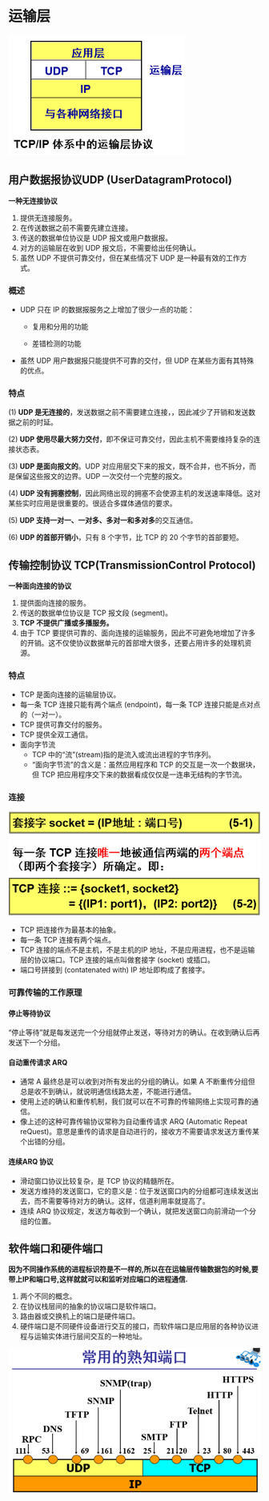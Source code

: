 # 运输层

![1545638184221](assets/1545638184221.png)



## 用户数据报协议UDP (UserDatagramProtocol)

**一种无连接协议**

1. 提供无连接服务。
2. 在传送数据之前不需要先建立连接。
3. 传送的数据单位协议是 UDP 报文或用户数据报。
4. 对方的运输层在收到 UDP 报文后，不需要给出任何确认。
5. 虽然 UDP 不提供可靠交付，但在某些情况下 UDP 是一种最有效的工作方式。

### 概述

* UDP 只在 IP 的数据报服务之上增加了很少一点的功能：

  * 复用和分用的功能

  * 差错检测的功能

* 虽然 UDP 用户数据报只能提供不可靠的交付，但 UDP 在某些方面有其特殊的优点。

### 特点

(1) **UDP 是无连接的**，发送数据之前不需要建立连接，，因此减少了开销和发送数据之前的时延。

(2) **UDP 使用尽最大努力交付**，即不保证可靠交付，因此主机不需要维持复杂的连接状态表。

(3) **UDP 是面向报文的**。UDP 对应用层交下来的报文，既不合并，也不拆分，而是保留这些报文的边界。UDP 一次交付一个完整的报文。

(4) **UDP 没有拥塞控制**，因此网络出现的拥塞不会使源主机的发送速率降低。这对某些实时应用是很重要的。很适合多媒体通信的要求。 

(5) **UDP 支持一对一、一对多、多对一和多对多**的交互通信。

(6) **UDP 的首部开销小**，只有 8 个字节，比 TCP 的 20 个字节的首部要短。

## 传输控制协议 TCP(TransmissionControl Protocol)

**一种面向连接的协议**

1. 提供面向连接的服务。
2. 传送的数据单位协议是 TCP 报文段 (segment)。
3. **TCP 不提供广播或多播服务。**
4. 由于 TCP 要提供可靠的、面向连接的运输服务，因此不可避免地增加了许多的开销。这不仅使协议数据单元的首部增大很多，还要占用许多的处理机资源。

### 特点

* TCP 是面向连接的运输层协议。
* 每一条 TCP 连接只能有两个端点 (endpoint)，每一条 TCP 连接只能是点对点的（一对一）。 
* TCP 提供可靠交付的服务。
* TCP 提供全双工通信。
* 面向字节流
  * TCP 中的“流”(stream)指的是流入或流出进程的字节序列。
  * “面向字节流”的含义是：虽然应用程序和 TCP 的交互是一次一个数据块，但 TCP 把应用程序交下来的数据看成仅仅是一连串无结构的字节流。

### 连接

![1545639932268](assets/1545639932268.png)

* TCP 把连接作为最基本的抽象。
* 每一条 TCP 连接有两个端点。
* TCP 连接的端点不是主机，不是主机的IP 地址，不是应用进程，也不是运输层的协议端口。TCP 连接的端点叫做套接字 (socket) 或插口。
* 端口号拼接到 (contatenated with) IP 地址即构成了套接字。   

### 可靠传输的工作原理

#### 停止等待协议

“停止等待”就是每发送完一个分组就停止发送，等待对方的确认。在收到确认后再发送下一个分组。

#### 自动重传请求 ARQ

* 通常 A 最终总是可以收到对所有发出的分组的确认。如果 A 不断重传分组但总是收不到确认，就说明通信线路太差，不能进行通信。
* 使用上述的确认和重传机制，我们就可以在不可靠的传输网络上实现可靠的通信。
* 像上述的这种可靠传输协议常称为自动重传请求 ARQ  (Automatic Repeat reQuest)。意思是重传的请求是自动进行的，接收方不需要请求发送方重传某个出错的分组。

#### 连续ARQ 协议

* 滑动窗口协议比较复杂，是 TCP 协议的精髓所在。
* 发送方维持的发送窗口，它的意义是：位于发送窗口内的分组都可连续发送出去，而不需要等待对方的确认。这样，信道利用率就提高了。
* 连续 ARQ 协议规定，发送方每收到一个确认，就把发送窗口向前滑动一个分组的位置。



## 软件端口和硬件端口

**因为不同操作系统的进程标识符是不一样的,所以在在运输层传输数据包的时候,要带上IP和端口号,这样就就可以和监听对应端口的进程通信.**

1. 两个不同的概念。
2. 在协议栈层间的抽象的协议端口是软件端口。
3. 路由器或交换机上的端口是硬件端口。
4. 硬件端口是不同硬件设备进行交互的接口，而软件端口是应用层的各种协议进程与运输实体进行层间交互的一种地址。 

![1545638666110](assets/1545638666110.png)



